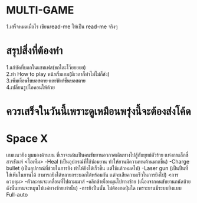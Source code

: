 ﻿# MULTI-GAME
1.เสร็จหมดเมื่อไร เขียนread-me ให้เป็น read-me จริงๆ

# สรุปสิ่งที่ต้องทำ
1.แก้บัคที่บอกในแชทเฟส(ขกใละโว๊ยยยยย)<br>
2.ทำ How to play หน้าเริ่มเกม(มีเวลาก็ทำไม่ไม่ก็ส่ง)<br>
3.<s>เพิ่มเงื่อนไขบอสตาย และฟังก์ชั่นบอสตาย</s><br>
4.เปลี่ยนรูปไอคอนให้ด้วย

# ควรเสร็จในวันนี้เพราะดูเหมือนพรุ่งนี้จะต้องส่งโค้ด
# Space X
  เกมเเนวยิง มุมมองด้านบน ที่เราจะเล่นเป็นคนขับยานอวกาศเดินทางไปสู้กับยุทธ์ตัวร้าย เเห่งกาแล็กซี่สารขัณฑ์
<ไอเท็ม>
-Heal (เป็นอุปกรณ์ที่ใช้ซ่อมยาน ทำให้ยานมีความทนต้านมากขึ้น)
-Charge bullet (เป็นอุปกรณ์ที่ช่วยในการยิง ทำให้ยิงได้เร็วขึ้น เเต่ใช้เเล้วหมดไป)
-Laser gun (เป็นปืนที่ใส่เพิ่มในยานได้ สามารถยิงได้หลายกระบอกได้พร้อมกัน เเต่จะเสียความเร็วในการยิงไป)
<การควบคุม>
-ตัวละคนจะเคลื่อนที่ไปตามเมาส์
-คลิกซ้ายเื่อหมุนไปทางซ้าย (เนื่องจากคนขับยานถนัดซ้าย ดังนั้นยานจะหมุนไปเเค่ทางซ้ายเท่านั้น)
-การยิงปืนนั้น ไม่ต้องกดปุ่มใด  เพราะยานมีระบบยิงแบบ Full-auto
